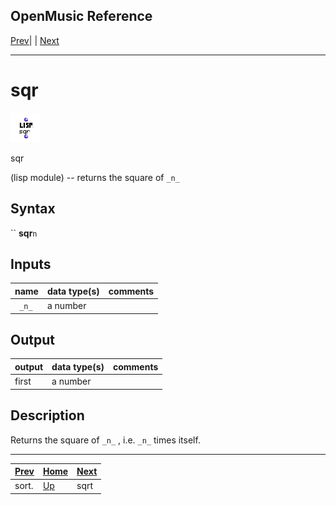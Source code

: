 OpenMusic Reference  
---  
[Prev](sort.)| | [Next](sqrt)  
  
* * *

# sqr

![](figures/functions/lisp/sqr.png)

  
  
sqr  
  
(lisp module) \-- returns the square of `_n_`  

## Syntax

`` **sqr**` n `

## Inputs

name| data type(s)| comments  
---|---|---  
` _n_`|  a number|  
  
## Output

output| data type(s)| comments  
---|---|---  
first| a number|  
  
## Description

Returns the square of `_n_` , i.e. `_n_` times itself.

* * *

[Prev](sort.)| [Home](index)| [Next](sqrt)  
---|---|---  
sort.| [Up](funcref.main)| sqrt

